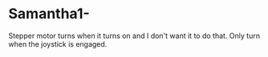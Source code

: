 # Samantha1-
Stepper motor turns when it turns on and I don't want it to do that. Only turn when the joystick is engaged. 
